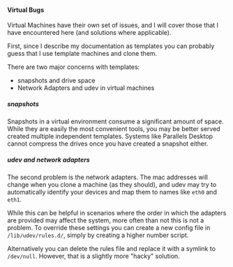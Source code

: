 
#### Virtual Bugs

Virtual Machines have their own set of issues, and I will cover those that I have encountered here (and solutions where applicable).

First, since I describe my documentation as templates you can probably guess that I use template machines and clone them.

There are two major concerns with templates:

- snapshots and drive space
- Network Adapters and udev in virtual machines


##### snapshots

Snapshots in a virtual environment consume a significant amount of space.  While they are easily the most convenient tools, you may be better served created multiple independent templates.  Systems like Parallels Desktop cannot compress the drives once you have created a snapshot either.


##### udev and network adapters

The second problem is the network adapters.  The mac addresses will change when you clone a machine (as they should), and udev may try to automatically identify your devices and map them to names like `eth0` and `eth1`.

While this can be helpful in scenarios where the order in which the adapters are provided may affect the system, more often than not this is not a problem.  To override these settings you can create a new config file in `/lib/udev/rules.d/`, simply by creating a higher number script.

Alternatively you can delete the rules file and replace it with a symlink to `/dev/null`.  However, that is a slightly more "hacky" solution.
